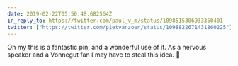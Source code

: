 ```yaml
---
date: 2019-02-22T05:50:48.682564Z
in_reply_to: https://twitter.com/paul_v_m/status/1098515306933350401
twitter: ["https://twitter.com/pietvanzoen/status/1098822671431860225"]
---
```

‪Oh my this is a fantastic pin, and a wonderful use of it. As a nervous speaker and a Vonnegut fan I may have to steal this idea. 😬‬
